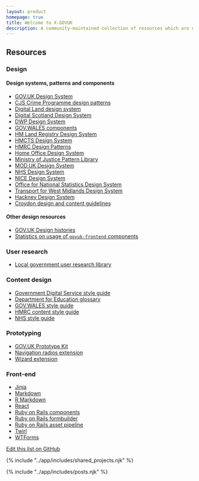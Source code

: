```yaml
---
layout: product
homepage: true
title: Welcome to X-GOVUK
description: A community-maintained collection of resources which are useful for working on GOV.UK services.
---
```

<h2 class="govuk-heading-l" id="resources">Resources</h2>

<div class="govuk-grid-row">
<div class="govuk-grid-column-one-half-from-desktop govuk-!-margin-bottom-4">

### Design

#### Design systems, patterns and components

* [GOV.UK Design System](https://design-system.service.gov.uk)
* [CJS Crime Programme design patterns](https://cjscpp-design-patterns.herokuapp.com)
* [Digital Land design system](https://digital-land.github.io/design-system/)
* [Digital Scotland Design System](https://designsystem.gov.scot)
* [DWP Design System](https://design-system.dwp.gov.uk/index)
* [GOV.WALES components](https://gov.wales/govwales-components)
* [HM Land Registry Design System](https://hmlr-design-system.herokuapp.com)
* [HMCTS Design System](https://hmcts-design-system.herokuapp.com)
* [HMRC Design Patterns](https://design.tax.service.gov.uk/hmrc-design-patterns/)
* [Home Office Design System](https://design.homeoffice.gov.uk)
* [Ministry of Justice Pattern Library](https://design-patterns.service.justice.gov.uk)
* [MOD.UK Design System](https://design-system.digital.mod.uk)
* [NHS Design System](https://service-manual.nhs.uk/design-system)
* [NICE Design System](https://design-system.nice.org.uk)
* [Office for National Statistics Design System](https://ons-design-system.netlify.app)
* [Transport for West Midlands Design System](https://designsystem.tfwm.org.uk)
* [Hackney Design System](https://design-system.hackney.gov.uk)
* [Croydon design and content guidelines](https://www.croydon.gov.uk/design-and-content-guidelines)

#### Other design resources

* [GOV.UK Design histories](https://github.com/x-govuk/govuk-design-history)
* [Statistics on usage of `govuk-frontend` components](https://github.com/x-govuk/govuk-frontend-component-stats)

### User research

* [Local government user research library](https://research.localgov.digital/)

</div>
<div class="govuk-grid-column-one-half-from-desktop govuk-!-margin-bottom-4">

### Content design

* [Government Digital Service style guide](https://www.gov.uk/guidance/style-guide/a-to-z-of-gov-uk-style)
* [Department for Education glossary](https://dfe-glossary.herokuapp.com)
* [GOV.WALES style guide](https://gov.wales/govwales-style-guide)
* [HMRC content style guide](https://design.tax.service.gov.uk/hmrc-content-style-guide/)
* [NHS style guide](https://service-manual.nhs.uk/content)

### Prototyping

* [GOV.UK Prototype Kit](https://govuk-prototype-kit.herokuapp.com/docs)
* [Navigation radios extension](https://github.com/x-govuk/prototype-navigation-radios)
* [Wizard extension](https://github.com/x-govuk/govuk-prototype-wizard)

### Front-end

* [Jinja](https://github.com/LandRegistry/govuk-frontend-jinja)
* [Markdown](https://github.com/x-govuk/govuk-markdown)
* [R Markdown](https://github.com/ukgovdatascience/govdown)
* [React](https://github.com/surevine/govuk-react-jsx)
* [Ruby on Rails components](https://github.com/DFE-Digital/govuk-components)
* [Ruby on Rails formbuilder](https://github.com/DFE-Digital/govuk-formbuilder)
* [Ruby on Rails asset pipeline](https://github.com/dxw/dxw_govuk_frontend_rails)
* [Twirl](https://github.com/hmrc/play-frontend-hmrc)
* [WTForms](https://github.com/LandRegistry/govuk-frontend-wtf)

</div>
</div>

<p class="govuk-body-s govuk-!-margin-bottom-8"><a class="govuk-link" href="https://github.com/{{ pkg.repository.url | replace(".git", "") }}/blob/main/{{ page.inputPath | replace("./", "") }}">Edit this list on GitHub</a></p>

{% include "../app/includes/shared_projects.njk" %}

{% include "../app/includes/posts.njk" %}
